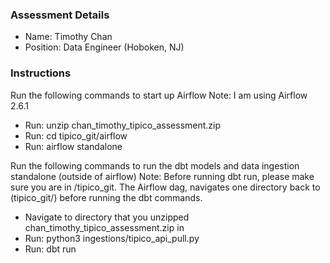 ### Assessment Details
- Name: Timothy Chan
- Position: Data Engineer (Hoboken, NJ)

### Instructions
Run the following commands to start up Airflow
Note: I am using Airflow 2.6.1
- Run: unzip chan_timothy_tipico_assessment.zip
- Run: cd tipico_git/airflow
- Run: airflow standalone

Run the following commands to run the dbt models and data ingestion standalone (outside of airflow)
Note: Before running dbt run, please make sure you are in /tipico_git.  The Airflow dag, navigates one directory back to (tipico_git/) before running the dbt commands.
- Navigate to directory that you unzipped chan_timothy_tipico_assessment.zip in
- Run: python3 ingestions/tipico_api_pull.py
- Run: dbt run
